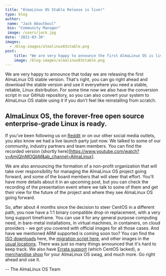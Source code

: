 ```yaml
---
title: "AlmaLinux OS Stable Release is live!"
type: blog
author: 
 name: "Jack Aboutboul"
 bio: "Community Manager"
 image: /users/jack.jpg
date: '2021-03-30'
images:
  - /blog-images/almalinux83stable.png
post:
    title: "We are very happy to announce the first AlmaLinux OS is live!"
    image: /blog-images/almalinux83stable.png
---
```


We are very happy to announce that today we are releasing the first AlmaLinux OS stable version. That's right, you can go right ahead and download the stable version and use it everywhere you need a stable, reliable, Linux distribution. For some time now we also have the conversion script in our GitHub repository, so you can also convert your system to AlmaLinux OS stable using it if you don't feel like reinstalling from scratch. 

## AlmaLinux OS, the forever-free open source enterprise-grade Linux is ready. 

If you've been following us on [Reddit](https://www.reddit.com/r/AlmaLinux/) or on our other social media outlets, you also know we had a live launch party just now. We talked to some of our community, industry partners and team members. You can find the recorded version (shortly here)[https://www.youtube.com/watch?v=AmjQInMOQbM&ab_channel=AlmaLinux]. 

We are also announcing the formation of a non-profit organization that will take over responsibility for managing the AlmaLinux OS project going forward, and some of the board members that will steer that effort. You'll have more details about it in an upcoming post, but you can check the recording of the presentation event where we talk to some of them and get their view for the future of the project and where they see AlmaLinux OS going forward. 

So, after about 4 months since the decision to steer CentOS in a different path, you now have a 1:1 binary compatible drop-in replacement, with a very long support timeframe. You can use it for any general purpose computing need, in bare-metal installations, in virtual machines, in containers, on cloud providers - we got you covered with official images for all those cases. And have we mentioned ARM supported is coming soon too? You can find the [ISO downloads](https://repo.almalinux.org/almalinux/8/isos/x86_64/) here, the [migration script here](https://github.com/AlmaLinux/almalinux-deploy), and other images in the [usual locations](https://github.com/AlmaLinux). There was just so many things announced that it's hard to keep track. We also have [Errata support](https://errata.almalinux.org/) (which CentOS lacked), a [merchandise shop](https://shop.almalinux.org/) for your AlmaLinux OS swag, and much more. Go right ahead and use it. 

-- The AlmaLinux OS Team 